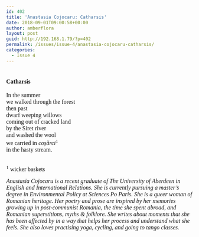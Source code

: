 ```yaml
---
id: 402
title: 'Anastasia Cojocaru: Catharsis'
date: 2018-09-01T09:00:58+00:00
author: amberflora
layout: post
guid: http://192.168.1.79/?p=402
permalink: /issues/issue-4/anastasia-cojocaru-catharsis/
categories:
  - Issue 4
---
```

# <span style="font-family: georgia, palatino, serif; font-size: 12pt;">Catharsis</span>

<span style="font-family: georgia, palatino, serif; font-size: 12pt;">In the summer</span>  
<span style="font-family: georgia, palatino, serif; font-size: 12pt;">we walked through the forest</span>  
<span style="font-family: georgia, palatino, serif; font-size: 12pt;">then past</span>  
<span style="font-family: georgia, palatino, serif; font-size: 12pt;">dwarf weeping willows</span>  
<span style="font-family: georgia, palatino, serif; font-size: 12pt;">coming out of cracked land</span>  
<span style="font-family: georgia, palatino, serif; font-size: 12pt;">by the Siret river</span>  
<span style="font-family: georgia, palatino, serif; font-size: 12pt;">and washed the wool</span>  
<span style="font-family: georgia, palatino, serif; font-size: 12pt;">we carried in <em>coșărci</em><sup>1</sup></span>  
<span style="font-family: georgia, palatino, serif; font-size: 12pt;">in the hasty stream.</span>

&nbsp;  
<span style="font-family: georgia, palatino, serif; font-size: 12pt;"><sup>1</sup> wicker baskets</span>

<span style="font-family: georgia, palatino, serif; font-size: 12pt;"><em>Anastasia Cojocaru is a recent graduate of The University of Aberdeen in English and International Relations. She is currently pursuing a master’s degree in Environmental Policy at Sciences Po Paris. She is a queer woman of Romanian heritage. Her poetry and prose are inspired by her memories growing up in post-communist Romania, the time she spent abroad, and Romanian superstitions, myths & folklore. She writes about moments that she has been affected by in a way that helps her process and understand what she feels. She also loves practising yoga, cycling, and going to tango classes.</em></span>